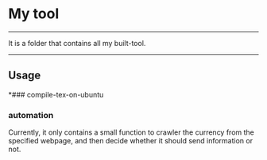 # My tool

------

It is a folder that contains all my built-tool.

------

## Usage
*### compile-tex-on-ubuntu
### automation
Currently, it only contains a small function to crawler the currency from the specified webpage, and then decide whether it should send information or not.











